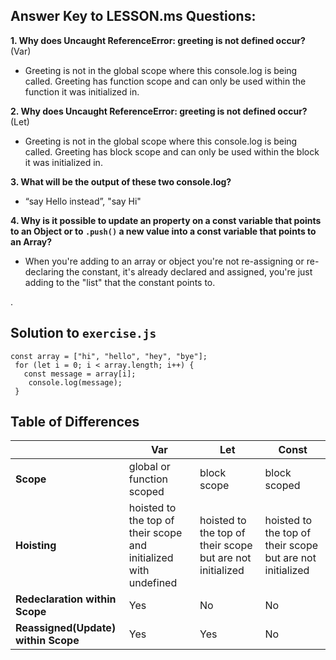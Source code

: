 ## Answer Key to LESSON.ms Questions:
**1. Why does Uncaught ReferenceError: greeting is not defined occur?** (Var)
   -  Greeting is not in the global scope where this console.log is being called. Greeting has function scope and can only be used within the function it was initialized in. 

**2. Why does Uncaught ReferenceError: greeting is not defined occur?** (Let)
-  Greeting is not in the global scope where this console.log is being called. Greeting has block scope and can only be used within the block it was initialized in. 

**3.  What will be the output of these two console.log?**
-  “say Hello instead”, "say Hi"
 
**4. Why is it possible to update an property on a const variable that points to an Object or to `.push()` a new value into a const variable that points to an Array?**
-  When you're adding to an array or object you're not re-assigning or re-declaring the constant, it's already declared and assigned, you're just adding to the "list" that the constant points to.

.

## Solution to `exercise.js`
```
const array = ["hi", "hello", "hey", "bye"];
 for (let i = 0; i < array.length; i++) {
   const message = array[i];
    console.log(message);
 }
```

## Table of Differences

|                                     | **Var**                                                         | **Let**                                                    | **Const**                                                  |
|-------------------------------------|-----------------------------------------------------------------|------------------------------------------------------------|------------------------------------------------------------|
| **Scope**                           | global or function scoped                                       | block scope                                                | block scoped                                               |
| **Hoisting**                        | hoisted to the top of their scope and initialized with undefined | hoisted to the top of their scope but  are not initialized | hoisted to the top of their scope but are not initialized  |
| **Redeclaration within Scope**      | Yes                                                             | No                                                         | No                                                         |
| **Reassigned(Update) within Scope** | Yes                                                             | Yes                                                        | No                                                         |
